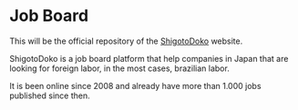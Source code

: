 # Job Board

This will be the official repository of the [ShigotoDoko](https://www.shigotodoko.com) website.

ShigotoDoko is a job board platform that help companies in Japan that are looking for foreign labor, in the most cases, brazilian labor.

It is been online since 2008 and already have more than 1.000 jobs published since then.
